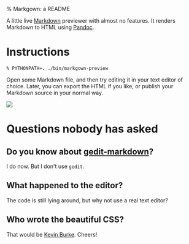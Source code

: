 % Markgown: a README

A little live [Markdown][] previewer with almost no features. It renders Markdown
to HTML using [Pandoc][].

# Instructions

    % PYTHONPATH=. ./bin/markgown-preview

Open some Markdown file, and then try editing it in your text editor of choice.
Later, you can export the HTML if you like, or publish your Markdown source in
your normal way.

![](http://willthompson.co.uk/misc/markgown-preview.png)

# Questions nobody has asked

## Do you know about [gedit-markdown][]?

I do now. But I don't use `gedit`.

## What happened to the editor?

The code is still lying around, but why not use a real text editor?

## Who wrote the beautiful CSS?

That would be [Kevin Burke][markdowncss]. Cheers!

[Markdown]: http://daringfireball.net/projects/markdown/
[Pandoc]: http://johnmacfarlane.net/pandoc/
    "I love horses. Best of all the animals"
[gedit-markdown]: http://www.jpfleury.net/en/software/gedit-markdown.php
[markdowncss]: http://kevinburke.bitbucket.org/markdowncss/
